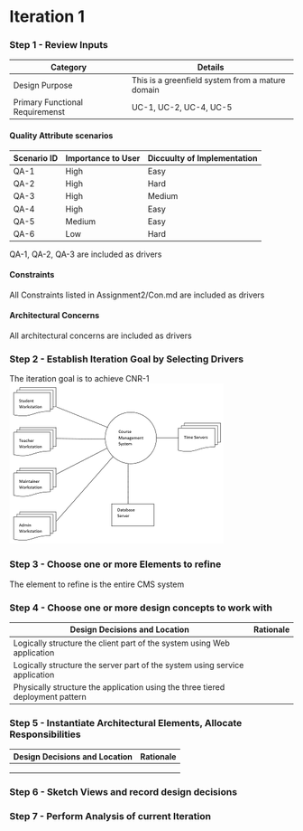 # Iteration 1
### Step 1 - Review Inputs
| Category | Details |
|---|---|
| Design Purpose | This is a greenfield system from a mature domain |
| Primary Functional Requiremenst | UC-1, UC-2, UC-4, UC-5 |
#### Quality Attribute scenarios
|Scenario ID| Importance to User| Diccuulty of Implementation|
|---|---|---|
|QA-1|High|Easy|
|QA-2|High|Hard|
|QA-3|High|Medium|
|QA-4|High|Easy|
|QA-5|Medium|Easy|
|QA-6|Low|Hard|

QA-1, QA-2, QA-3 are included as drivers
#### Constraints
All Constraints listed in Assignment2/Con.md are included as drivers
#### Architectural Concerns
All architectural concerns are included as drivers
### Step 2 - Establish Iteration Goal by Selecting Drivers
The iteration goal is to achieve CNR-1  
![Context Diagram](https://github.com/SOFE3650F18/project-group-24/blob/master/Iteration%201/Context%20Diagram%20for%20CM%20system.PNG)

### Step 3 - Choose one or more Elements to refine
The element to refine is the entire CMS system

### Step 4 - Choose one or more design concepts to work with
| Design Decisions and Location | Rationale |
|---|---|
| Logically structure the client part of the system using Web application |  |
| Logically structure the server part of the system using service application |  |
| Physically structure the application using the three tiered deployment pattern |  |


### Step 5 - Instantiate Architectural Elements, Allocate Responsibilities
| Design Decisions and Location | Rationale |
|---|---|
| |  |
| |  |
| |  |



### Step 6 - Sketch Views and record design decisions


### Step 7 - Perform Analysis of current Iteration
